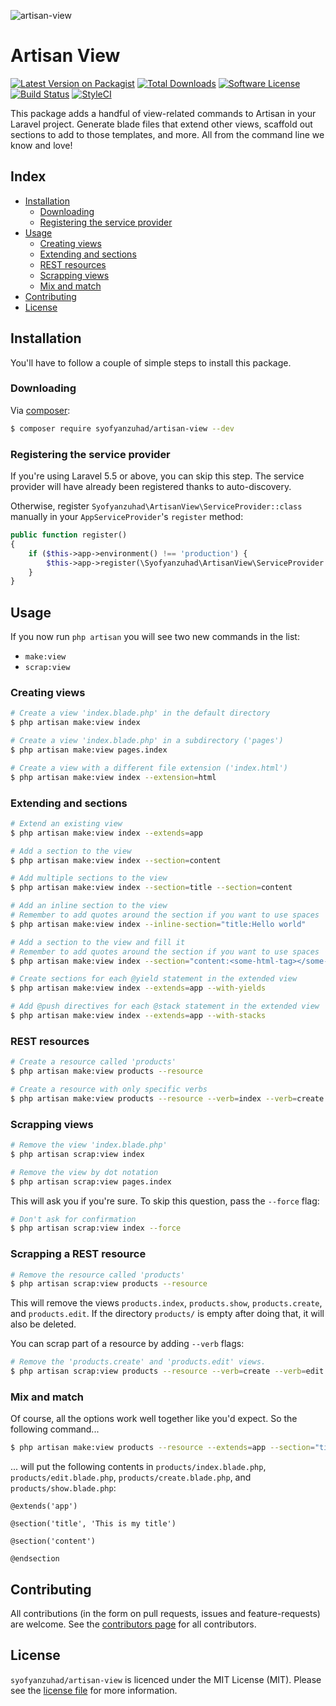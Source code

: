 ![artisan-view](https://cloud.githubusercontent.com/assets/11269635/14457826/a3bde82a-00ad-11e6-8161-0c218937156a.jpg)

# Artisan View

[![Latest Version on Packagist][ico-version]][link-packagist]
[![Total Downloads][ico-downloads]][link-downloads]
[![Software License][ico-license]](LICENSE.md)
[![Build Status][ico-circleci]][link-circleci]
[![StyleCI][ico-styleci]][link-styleci]

This package adds a handful of view-related commands to Artisan in your Laravel
project. Generate blade files that extend other views, scaffold out sections
to add to those templates, and more. All from the command line we know and love!

## Index

- [Installation](#installation)
  - [Downloading](#downloading)
  - [Registering the service provider](#registering-the-service-provider)
- [Usage](#usage)
  - [Creating views](#creating-views)
  - [Extending and sections](#extending-and-sections)
  - [REST resources](#rest-resources)
  - [Scrapping views](#scrapping-views)
  - [Mix and match](#mix-and-match)
- [Contributing](#contributing)
- [License](#license)

## Installation

You'll have to follow a couple of simple steps to install this package.

### Downloading

Via [composer](http://getcomposer.org):

```bash
$ composer require syofyanzuhad/artisan-view --dev
```

### Registering the service provider

If you're using Laravel 5.5 or above, you can skip this step. The service provider will have already been
registered thanks to auto-discovery.

Otherwise, register `Syofyanzuhad\ArtisanView\ServiceProvider::class` manually in your `AppServiceProvider`'s
`register` method:

```php
public function register()
{
    if ($this->app->environment() !== 'production') {
        $this->app->register(\Syofyanzuhad\ArtisanView\ServiceProvider::class);
    }
}
```

## Usage

If you now run `php artisan` you will see two new commands in the list:

- `make:view`
- `scrap:view`

### Creating views

```bash
# Create a view 'index.blade.php' in the default directory
$ php artisan make:view index

# Create a view 'index.blade.php' in a subdirectory ('pages')
$ php artisan make:view pages.index

# Create a view with a different file extension ('index.html')
$ php artisan make:view index --extension=html
```

### Extending and sections

```bash
# Extend an existing view
$ php artisan make:view index --extends=app

# Add a section to the view
$ php artisan make:view index --section=content

# Add multiple sections to the view
$ php artisan make:view index --section=title --section=content

# Add an inline section to the view
# Remember to add quotes around the section if you want to use spaces
$ php artisan make:view index --inline-section="title:Hello world"

# Add a section to the view and fill it
# Remember to add quotes around the section if you want to use spaces
$ php artisan make:view index --section="content:<some-html-tag></some-html-tag>"

# Create sections for each @yield statement in the extended view
$ php artisan make:view index --extends=app --with-yields

# Add @push directives for each @stack statement in the extended view
$ php artisan make:view index --extends=app --with-stacks
```

### REST resources

```bash
# Create a resource called 'products'
$ php artisan make:view products --resource

# Create a resource with only specific verbs
$ php artisan make:view products --resource --verb=index --verb=create --verb=edit
```

### Scrapping views

```bash
# Remove the view 'index.blade.php'
$ php artisan scrap:view index

# Remove the view by dot notation
$ php artisan scrap:view pages.index
```

This will ask you if you're sure. To skip this question, pass the `--force` flag:

```bash
# Don't ask for confirmation
$ php artisan scrap:view index --force
```

### Scrapping a REST resource

```bash
# Remove the resource called 'products'
$ php artisan scrap:view products --resource
```

This will remove the views `products.index`, `products.show`, `products.create`, and `products.edit`. If the directory
`products/` is empty after doing that, it will also be deleted.

You can scrap part of a resource by adding `--verb` flags:

```bash
# Remove the 'products.create' and 'products.edit' views.
$ php artisan scrap:view products --resource --verb=create --verb=edit
```

### Mix and match

Of course, all the options work well together like you'd expect. So the following command...

```bash
$ php artisan make:view products --resource --extends=app --section="title:This is my title" --section=content
```

... will put the following contents in `products/index.blade.php`, `products/edit.blade.php`, `products/create.blade.php`,
and `products/show.blade.php`:

```blade
@extends('app')

@section('title', 'This is my title')

@section('content')

@endsection
```

## Contributing

All contributions (in the form on pull requests, issues and feature-requests) are
welcome. See the [contributors page](../../graphs/contributors) for all contributors.

## License

`syofyanzuhad/artisan-view` is licenced under the MIT License (MIT). Please see the
[license file](LICENSE.md) for more information.

[ico-version]: https://img.shields.io/packagist/v/syofyanzuhad/artisan-view.svg?style=flat-square
[ico-license]: https://img.shields.io/badge/license-MIT-green.svg?style=flat-square
[ico-downloads]: https://img.shields.io/packagist/dt/syofyanzuhad/artisan-view.svg?style=flat-square
[ico-circleci]: https://img.shields.io/circleci/project/github/svenluijten/artisan-view.svg?style=flat-square
[ico-styleci]: https://styleci.io/repos/56054783/shield
[link-packagist]: https://packagist.org/packages/syofyanzuhad/artisan-view
[link-downloads]: https://packagist.org/packages/syofyanzuhad/artisan-view
[link-circleci]: https://circleci.com/gh/svenluijten/artisan-view
[link-styleci]: https://styleci.io/repos/56054783
